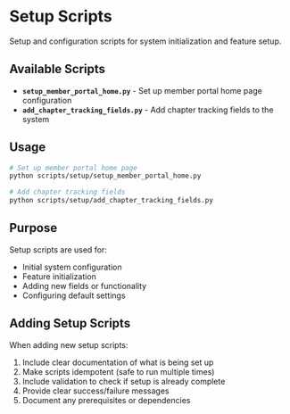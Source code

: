 # Setup Scripts

Setup and configuration scripts for system initialization and feature setup.

## Available Scripts

- **`setup_member_portal_home.py`** - Set up member portal home page configuration
- **`add_chapter_tracking_fields.py`** - Add chapter tracking fields to the system

## Usage

```bash
# Set up member portal home page
python scripts/setup/setup_member_portal_home.py

# Add chapter tracking fields
python scripts/setup/add_chapter_tracking_fields.py
```

## Purpose

Setup scripts are used for:

- Initial system configuration
- Feature initialization
- Adding new fields or functionality
- Configuring default settings

## Adding Setup Scripts

When adding new setup scripts:

1. Include clear documentation of what is being set up
2. Make scripts idempotent (safe to run multiple times)
3. Include validation to check if setup is already complete
4. Provide clear success/failure messages
5. Document any prerequisites or dependencies
